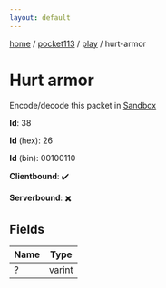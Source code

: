 ```yaml
---
layout: default
---
```


[home](/)  /  [pocket113](/protocol/pocket113)  /  [play](/protocol/pocket113/play)  /  hurt-armor

# Hurt armor

Encode/decode this packet in [Sandbox](../../../sandbox/pocket113#Play.HurtArmor)

**Id**: 38

**Id** (hex): 26

**Id** (bin): 00100110

**Clientbound**: ✔️

**Serverbound**: ✖️

## Fields

Name | Type
---|---
? | varint
